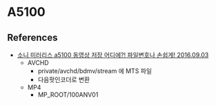 # A5100

## References
* [소니 미러리스 a5100 동영상 저장 어디에?! 파일변호나 손쉽게! 2016.09.03](https://blog.naver.com/real_blossom/220803199073)
  * AVCHD
    * private/avchd/bdmv/stream 에 MTS 파일
    * 다음팟인코더로 변환
  * MP4
    * MP_ROOT/100ANV01